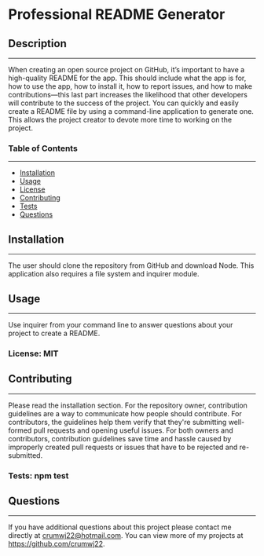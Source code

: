 
# Professional README Generator
  

## Description ##
---------------
    
  When creating an open source project on GitHub, it’s important to have a high-quality README for the app. This should include what the app is for, how to use the app, how to install it, how to report issues, and how to make contributions&mdash;this last part increases the likelihood that other developers will contribute to the success of the project. You can quickly and easily create a README file by using a command-line application to generate one. This allows the project creator to devote more time to working on the project.


### Table of Contents
---------------
* [Installation](#installation)
* [Usage](#usage)
* [License](#license)
* [Contributing](#contributing)
* [Tests](#tests)
* [Questions](#questions)
  

## Installation ##
---------------
    
  The user should clone the repository from GitHub and download Node. This application also requires a file system and inquirer module.
  

## Usage ##
---------------

    
  Use inquirer from your command line to answer questions about your project to create a README.



### License: MIT

  

## Contributing ##
---------------
  
  Please read the installation section. For the repository owner, contribution guidelines are a way to communicate how people should contribute. For contributors, the guidelines help them verify that they're submitting well-formed pull requests and opening useful issues. For both owners and contributors, contribution guidelines save time and hassle caused by improperly created pull requests or issues that have to be rejected and re-submitted.



### Tests: npm test 

  

## Questions ##
---------------
  
If you have additional questions about this project please contact me directly at <crumwj22@hotmail.com>. 
You can view more of my projects at <https://github.com/crumwj22>.
